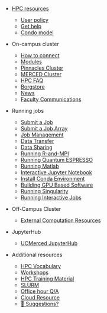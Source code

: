 <!-- docs/_sidebar.md -->

- [HPC resources](README.md)
  - [User policy](policy.md)
  - [Get help](get_help.md)
  - [Condo model](condo.md)
- On-campus cluster
  - [How to connect](central_login.md)
  - [Modules](p_modules.md)
  - [Pinnacles Cluster](Pinnacles.md)
  - [MERCED Cluster](MERCED.md)
  - [HPC FAQ](hpc_FAQ.md)
  - [Borgstore](borgstore.md)
  - [News](news.md)
  - [Faculty Communications](commun.md)

- Running jobs
  - [Submit a Job ](running_jobs.md)
  - [Submit a Job Array](job_array.md)
  - [Job Management](Manage_job.md)
  - [Data Transfer](data_transfer.md)
  - [Data Sharing](data_share.md)
  - [Running R-and-MPI](running_R_mpi.md)
  - [Running Quantum ESPRESSO](running_qr.md)
  - [Running Matlab](running_matlab.md)
  - [Interactive Jupyter Notebook](running_jupyter.md)
  - [Install Conda Environment](conda_env.md)
  - [Building GPU Based Software](gpu.md)
  - [Running Singularity](Singularity.md)
  - [Running Interactive Jobs](interact_job.md)

- Off-Campus Cluster
  - [External Computation Resources](additional.md)

- JupyterHub
  - [UCMerced JupyterHub](instructor_facing_Jupyterhub.md) 

- Additional resources
  - [HPC Vocabulary](hpc_vocab.md)
  - [Workshops](software_carpentry.md)
  - [HPC Training Material](hpc_training.md)
  - [SLURM](slurm.md)
  - [Office hour Q/A](office_hour.md)
  - [Cloud Resource](cloud.md)
  - [💜 Suggestions?](contribute.md)
